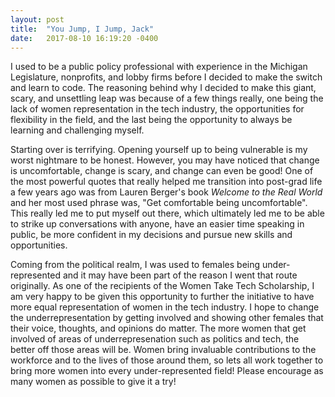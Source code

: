 ```yaml
---
layout: post
title:  "You Jump, I Jump, Jack"
date:   2017-08-10 16:19:20 -0400
---
```



I used to be a public policy professional with experience in the Michigan Legislature, nonprofits, and lobby firms before I decided to make the switch and learn to code. The reasoning behind why I decided to make this giant, scary, and unsettling leap was because of a few things really, one being the lack of women representation in the tech industry, the opportunities for flexibility in the field, and the last being the opportunity to always be learning and challenging myself. 

Starting over is terrifying. Opening yourself up to being vulnerable is my worst nightmare to be honest. However, you may have noticed that change is uncomfortable, change is scary, and change can even be good! One of the most powerful quotes that really helped me transition into post-grad life a few years ago was from Lauren Berger's book *Welcome to the Real World* and her most used phrase was, "Get comfortable being uncomfortable". This really  led me to put myself out there, which ultimately led me to be able to strike up conversations with anyone, have an easier time speaking in public, be more confident in my decisions and pursue new skills and opportunities. 

Coming from the political realm, I was used to females being under-represented and it may have been part of the reason I went that route originally.  As one of the recipients of the Women Take Tech Scholarship, I am very happy to be given this opportunity to further the initiative to have more equal representation of women in the tech industry. I hope to change the underrepresentation by getting involved and showing other females that their voice, thoughts, and opinions do matter. The more women that get involved of areas of underrepresenation such as politics and tech, the better off those areas will be. Women bring invaluable contributions to the workforce and to the lives of those around them, so lets all work together to bring more women into every under-represented field! Please encourage as many women as possible to give it a try! 
